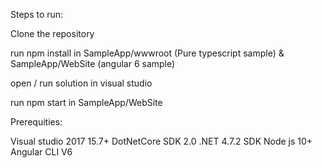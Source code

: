 Steps to run:

Clone the repository

run npm install in SampleApp/wwwroot (Pure typescript sample) & SampleApp/WebSite (angular 6 sample)

open / run solution in visual studio

run npm start in SampleApp/WebSite

Prerequities:

Visual studio 2017 15.7+
DotNetCore SDK 2.0
.NET 4.7.2 SDK
Node js 10+
Angular CLI V6
